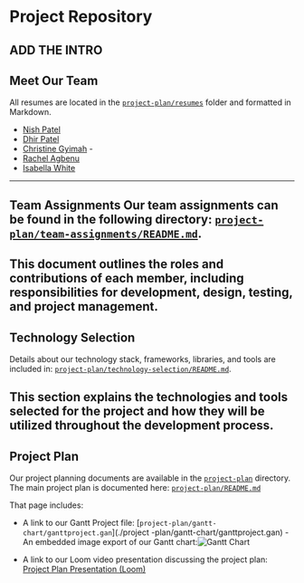 # Project Repository 
ADD THE INTRO 
--- 
## Meet Our Team 
All resumes are located in the [`project-plan/resumes`](./project-plan/resumes/) folder and formatted in Markdown. 
- [Nish Patel](./project-plan/resumes/Resume-NishPatel.md)
- [Dhir Patel](./project-plan/resumes/Resume-DhirPatel.md)
- [Christine Gyimah](./project-plan/resumes/Resume-ChristineGyimah.md) -
- [Rachel Agbenu](./project-plan/resumes/Resume-RachelAgbbenu.md)
- [Isabella White](./project-plan/resumes/Resume-IsabellaWhite.md)
  
--- 
## Team Assignments Our team assignments can be found in the following directory: [`project-plan/team-assignments/README.md`](./project-plan/team-assignments/README.md). 

This document outlines the roles and contributions of each member, including responsibilities for development, design, testing, and project management. 
--- 
## Technology Selection 
Details about our technology stack, frameworks, libraries, and tools are included in: [`project-plan/technology-selection/README.md`](./project-plan/technology-selection/README.md). 

This section explains the technologies and tools selected for the project and how they will be utilized throughout the development process. 
--- 
## Project Plan 
Our project planning documents are available in the [`project-plan`](./project-plan/) directory. 
The main project plan is documented here: [`project-plan/README.md`](./project-plan/README.md) 

That page includes: 
- A link to our Gantt Project file: [`project-plan/gantt-chart/ganttproject.gan`](./project  -plan/gantt-chart/ganttproject.gan) - An embedded image export of our Gantt chart:![Gantt Chart](./project-plan/gantt-chart/ganttproject.png)

- A link to our Loom video presentation discussing the project plan: [Project Plan Presentation (Loom)](https://www.loom.com)
